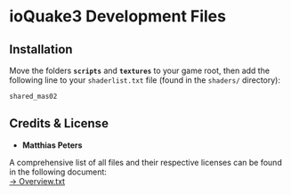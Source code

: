 # ioQuake3 Development Files

## Installation

Move the folders **`scripts`** and **`textures`** to your game root, then add the following line to your `shaderlist.txt` file (found in the `shaders/` directory):

```
shared_mas02
```

## Credits & License
- **Matthias Peters**

A comprehensive list of all files and their respective licenses can be found in the following document: </br>
[→ Overview.txt](./docs/copyright/Overview.txt)
